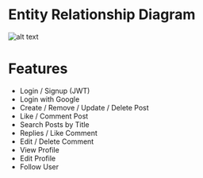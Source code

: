 # Entity Relationship Diagram
![alt text](https://scontent.fsgn19-1.fna.fbcdn.net/v/t1.15752-9/330004627_532641082302454_7441117803939894541_n.png?_nc_cat=100&ccb=1-7&_nc_sid=ae9488&_nc_ohc=GKAMCwpz1xEAX_NT0uJ&_nc_ht=scontent.fsgn19-1.fna&oh=03_AdQ3eaIse-TmSbAft47T0Lx2RYAElMtVqugulPQiI2Yvaw&oe=64153D3F)

# Features
- Login / Signup (JWT)
- Login with Google
- Create / Remove / Update / Delete Post
- Like / Comment Post
- Search Posts by Title
- Replies / Like Comment
- Edit / Delete Comment
- View Profile
- Edit Profile
- Follow User
